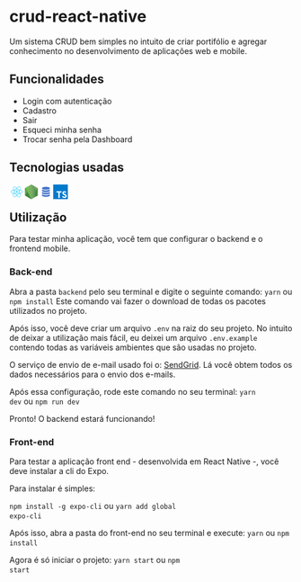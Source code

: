 # crud-react-native
Um sistema CRUD bem simples no intuito de criar portifólio e agregar conhecimento no desenvolvimento de aplicações web e mobile.

## Funcionalidades
- Login com autenticação
- Cadastro
- Sair
- Esqueci minha senha
- Trocar senha pela Dashboard 

## Tecnologias usadas
<img align="left" alt="React" width="26px" src="https://raw.githubusercontent.com/github/explore/80688e429a7d4ef2fca1e82350fe8e3517d3494d/topics/react/react.png" />
<img align="left" alt="Node.js" width="26px" src="https://raw.githubusercontent.com/github/explore/80688e429a7d4ef2fca1e82350fe8e3517d3494d/topics/nodejs/nodejs.png" />
<img align="left" alt="SQL" width="26px" src="https://raw.githubusercontent.com/github/explore/80688e429a7d4ef2fca1e82350fe8e3517d3494d/topics/sql/sql.png" />
<img align="left" alt="Typescript" width="26px" src="https://raw.githubusercontent.com/github/explore/78df643247d429f6cc873026c0622819ad797942/topics/typescript/typescript.png" />

<br/>


## Utilização
Para testar minha aplicação, você tem que configurar o backend e o frontend mobile.

### Back-end
Abra a pasta <code>backend</code> pelo seu terminal e digite o seguinte comando:
<code>yarn</code> ou <code>npm install</code>
Este comando vai fazer o download de todas os pacotes utilizados no projeto.

Após isso, você deve criar um arquivo <code>.env</code> na raiz do seu projeto.
No intuito de deixar a utilização mais fácil, eu deixei um arquivo <code>.env.example</code> contendo todas as variáveis ambientes que são usadas no projeto.

O serviço de envio de e-mail usado foi o: <a href="https://sendgrid.com/">SendGrid</a>. Lá você obtem todos os dados necessários para o envio dos e-mails.

Após essa configuração, rode este comando no seu terminal: <code>yarn dev</code> ou <code>npm run dev</code>

Pronto! O backend estará funcionando!

### Front-end

Para testar a aplicação front end - desenvolvida em React Native -, você deve instalar a cli do Expo.

Para instalar é simples:

<code>npm install -g expo-cli</code> ou <code>yarn add global expo-cli</code>

Após isso, abra a pasta do front-end no seu terminal e execute: <code>yarn</code> ou <code>npm install</code>

Agora é só iniciar o projeto: <code>yarn start</code> ou <code>npm start</code>
